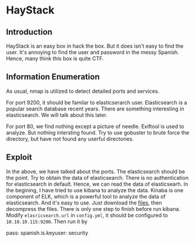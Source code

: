 # HayStack

## Introduction

HayStack is an easy box in hack the box. But it does isn't easy to find the user. It's annoying to find the user and password in the messy Spanish. Hence, many think this box is quite CTF.

## Information Enumeration

As usual, nmap is utilized to detect detailed ports and services.

For port 9200, it should be familar to elasticserarch user. Elasticsearch is a popular search database recent years. There are something interesting in elasticsearch. We will talk about this later.

For port 80, we find nothing except a picture of needle. Exiftool is used to analyze. But nothing intersting found. Try to use gobuster to brute force the directory, but have not found any userful directories.

## Exploit

In the above, we have talked about the ports. The elasticsearch should be the point. Try to obtain the data of elasticsearch. There is no authentication for elasticsearch in default. Hence, we can read the data of elasticsearh. In the begining, I have tried to use kibana to analyze the data. Kinaba is one component of ELK, which is a powerful tool to analyze the data of elasticsearch. And it's easy to use. Just download the [files](https://www.elastic.co/cn/downloads/past-releases/kibana-6-4-2), then decompress the files. There is only one step to finish before run kibana. Modify `elasricsearch.url` in `config.yml`, it should be configured to `10.10.10.115:9200`. Then run it by

pass: spanish.is.keyuser: security 
